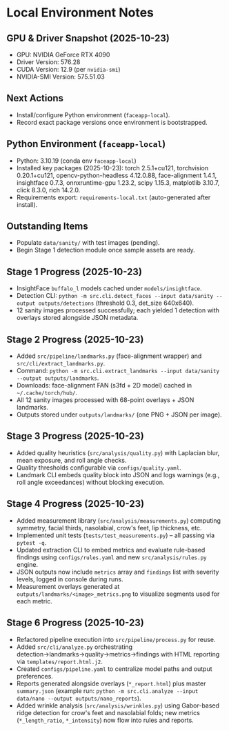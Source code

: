 # Local Environment Notes

## GPU & Driver Snapshot (2025-10-23)
- GPU: NVIDIA GeForce RTX 4090
- Driver Version: 576.28
- CUDA Version: 12.9 (per `nvidia-smi`)
- NVIDIA-SMI Version: 575.51.03

## Next Actions
- Install/configure Python environment (`faceapp-local`).
- Record exact package versions once environment is bootstrapped.

## Python Environment (`faceapp-local`)
- Python: 3.10.19 (conda env `faceapp-local`)
- Installed key packages (2025-10-23): torch 2.5.1+cu121, torchvision 0.20.1+cu121, opencv-python-headless 4.12.0.88, face-alignment 1.4.1, insightface 0.7.3, onnxruntime-gpu 1.23.2, scipy 1.15.3, matplotlib 3.10.7, click 8.3.0, rich 14.2.0.
- Requirements export: `requirements-local.txt` (auto-generated after install).

## Outstanding Items
- Populate `data/sanity/` with test images (pending).
- Begin Stage 1 detection module once sample assets are ready.

## Stage 1 Progress (2025-10-23)
- InsightFace `buffalo_l` models cached under `models/insightface`.
- Detection CLI: `python -m src.cli.detect_faces --input data/sanity --output outputs/detections` (threshold 0.3, det_size 640x640).
- 12 sanity images processed successfully; each yielded 1 detection with overlays stored alongside JSON metadata.

## Stage 2 Progress (2025-10-23)
- Added `src/pipeline/landmarks.py` (face-alignment wrapper) and `src/cli/extract_landmarks.py`.
- Command: `python -m src.cli.extract_landmarks --input data/sanity --output outputs/landmarks`.
- Downloads: face-alignment FAN (s3fd + 2D model) cached in `~/.cache/torch/hub/`.
- All 12 sanity images processed with 68-point overlays + JSON landmarks.
- Outputs stored under `outputs/landmarks/` (one PNG + JSON per image).

## Stage 3 Progress (2025-10-23)
- Added quality heuristics (`src/analysis/quality.py`) with Laplacian blur, mean exposure, and roll angle checks.
- Quality thresholds configurable via `configs/quality.yaml`.
- Landmark CLI embeds quality block into JSON and logs warnings (e.g., roll angle exceedances) without blocking execution.

## Stage 4 Progress (2025-10-23)
- Added measurement library (`src/analysis/measurements.py`) computing symmetry, facial thirds, nasolabial, crow's feet, lip thickness, etc.
- Implemented unit tests (`tests/test_measurements.py`) – all passing via `pytest -q`.
- Updated extraction CLI to embed metrics and evaluate rule-based findings using `configs/rules.yaml` and new `src/analysis/rules.py` engine.
- JSON outputs now include `metrics` array and `findings` list with severity levels, logged in console during runs.
- Measurement overlays generated at `outputs/landmarks/<image>_metrics.png` to visualize segments used for each metric.

## Stage 6 Progress (2025-10-23)
- Refactored pipeline execution into `src/pipeline/process.py` for reuse.
- Added `src/cli/analyze.py` orchestrating detection→landmarks→quality→metrics→findings with HTML reporting via `templates/report.html.j2`.
- Created `configs/pipeline.yaml` to centralize model paths and output preferences.
- Reports generated alongside overlays (`*_report.html`) plus master `summary.json` (example run: `python -m src.cli.analyze --input data/nano --output outputs/nano_reports`).
- Added wrinkle analysis (`src/analysis/wrinkles.py`) using Gabor-based ridge detection for crow's feet and nasolabial folds; new metrics (`*_length_ratio`, `*_intensity`) now flow into rules and reports.

